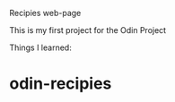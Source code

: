 Recipies web-page

This is my first project for the Odin Project

Things I learned:

 
# odin-recipies
